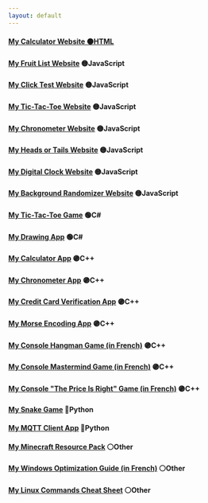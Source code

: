 ```yaml
---
layout: default
---
```


#### [My Calculator Website 🟠HTML](pages/calculator/)
#### [My Fruit List Website](pages/fruits/) 🟡JavaScript
#### [My Click Test Website](pages/clicktest/) 🟡JavaScript
#### [My Tic-Tac-Toe Website](pages/tictactoe/) 🟡JavaScript
#### [My Chronometer Website](pages/chronometer/) 🟡JavaScript
#### [My Heads or Tails Website](pages/headsortails/) 🟡JavaScript
#### [My Digital Clock Website](pages/clock/) 🟡JavaScript
#### [My Background Randomizer Website](pages/color/) 🟡JavaScript
#### [My Tic-Tac-Toe Game](https://github.com/PouletEnSlip/TicTacToeCSharp) 🟢C#
#### [My Drawing App](https://github.com/PouletEnSlip/Drawing) 🟢C#
#### [My Calculator App](https://github.com/PouletEnSlip/Calculator) 🟣C++
#### [My Chronometer App](https://github.com/PouletEnSlip/Chronometer) 🟣C++
#### [My Credit Card Verification App](https://github.com/PouletEnSlip/CreditCardVerification) 🟣C++
#### [My Morse Encoding App](https://github.com/PouletEnSlip/Morse) 🟣C++
#### [My Console Hangman Game (in French)](https://github.com/PouletEnSlip/HangmanGame) 🟣C++
#### [My Console Mastermind Game (in French)](https://github.com/PouletEnSlip/Mastermind) 🟣C++
#### [My Console "The Price Is Right" Game (in French)](https://github.com/PouletEnSlip/ThePriceIsRight) 🟣C++
#### [My Snake Game](https://github.com/PouletEnSlip/Snake) 🔵Python
#### [My MQTT Client App](https://github.com/PouletEnSlip/MQTT) 🔵Python
#### [My Minecraft Resource Pack](pages/cotcotpack) ⚪Other
#### [My Windows Optimization Guide (in French)](pages/opti) ⚪Other
#### [My Linux Commands Cheat Sheet](https://github.com/PouletEnSlip/Linux) ⚪Other
